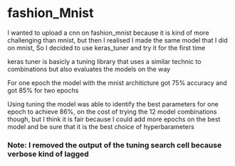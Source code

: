 # fashion_Mnist
I wanted to upload a cnn on fashion_mnist because it is kind of more challenging than mnist, but then I realised I made the same model that I did on mnist, So I decided to use keras_tuner and try it for the first time

keras tuner is basicly a tuning library that uses a similar technic to combinations but also evaluates the models on the way

For one epoch the model with the mnist architicture got 75% accuracy and got 85% for two epochs

Using tuning the model was able to identify the best parameters for one epoch to achieve 86%, on the cost of trying the 12 model combinations though, but I think it is fair because I could add more epochs on the best model and be sure that it is the best choice of hyperbarameters

### Note: I removed the output of the tuning search cell because verbose kind of lagged
